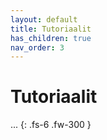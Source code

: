 ```yaml
---
layout: default
title: Tutoriaalit
has_children: true
nav_order: 3
---
```


# Tutoriaalit

...
{: .fs-6 .fw-300 }
